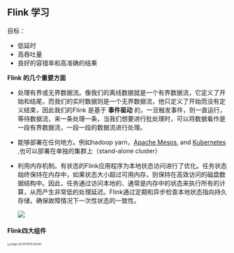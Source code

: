## Flink 学习

目标：

- 低延时
- 高吞吐量
- 良好的容错率和高准确的结果



**Flink 的几个重要方面**

- 处理有界或无界数据流。像我们的离线数据就是一个有界数据流，它定义了开始和结尾，而我们的实时数据则是一个无界数据流，他只定义了开始而没有定义结束，因此我们的Flink 是基于 **事件驱动** 的，一旦触发事件，则一直运行，等待数据流，来一条处理一条，当我们想要进行批处理时，可以将数据看作是一段有界数据流，一段一段的数据流进行处理。

- 能够部署在任何地方。例如hadoop yarn，[Apache Mesos](https://mesos.apache.org/), and [Kubernetes](https://kubernetes.io/) ,也可以部署在单独的集群上（stand-alone cluster）

- 利用内存机制。有状态的Flink应用程序为本地状态访问进行了优化。任务状态始终保持在内存中，如果状态大小超过可用内存，则保持在高效访问的磁盘数据结构中。因此，任务通过访问本地的、通常是内存中的状态来执行所有的计算，从而产生非常低的处理延迟。Flink通过定期和异步检查本地状态指向持久存储，确保故障情况下一次性状态的一致性。

  ![](https://i.loli.net/2021/07/16/ejpxiP7Lb1AOyH3.png)

#### Flink四大组件

<img src="/Users/edz/Library/Application Support/typora-user-images/image-20210716115330585.png" alt="image-20210716115330585" style="zoom:40%;" />

